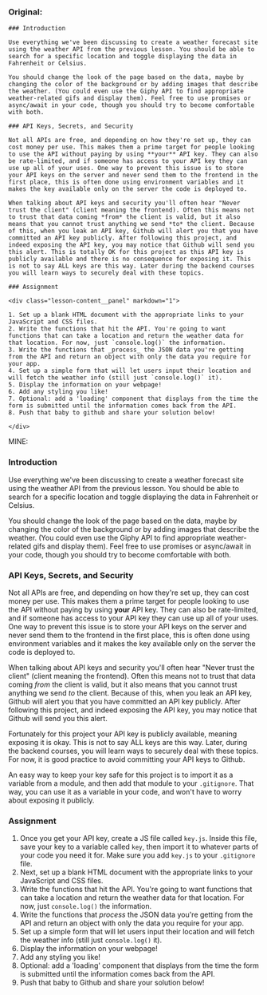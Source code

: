 
### Original:
```
### Introduction

Use everything we've been discussing to create a weather forecast site using the weather API from the previous lesson. You should be able to search for a specific location and toggle displaying the data in Fahrenheit or Celsius.

You should change the look of the page based on the data, maybe by changing the color of the background or by adding images that describe the weather. (You could even use the Giphy API to find appropriate weather-related gifs and display them). Feel free to use promises or async/await in your code, though you should try to become comfortable with both.

### API Keys, Secrets, and Security

Not all APIs are free, and depending on how they're set up, they can cost money per use. This makes them a prime target for people looking to use the API without paying by using **your** API key. They can also be rate-limited, and if someone has access to your API key they can use up all of your uses. One way to prevent this issue is to store your API keys on the server and never send them to the frontend in the first place, this is often done using environment variables and it makes the key available only on the server the code is deployed to.

When talking about API keys and security you'll often hear "Never trust the client" (client meaning the frontend). Often this means not to trust that data coming *from* the client is valid, but it also means that you cannot trust anything we send *to* the client. Because of this, when you leak an API key, Github will alert you that you have committed an API key publicly. After following this project, and indeed exposing the API key, you may notice that Github will send you this alert. This is totally OK for this project as this API key is publicly available and there is no consequence for exposing it. This is not to say ALL keys are this way. Later during the backend courses you will learn ways to securely deal with these topics. 

### Assignment

<div class="lesson-content__panel" markdown="1">

1. Set up a blank HTML document with the appropriate links to your JavaScript and CSS files.
2. Write the functions that hit the API. You're going to want functions that can take a location and return the weather data for that location. For now, just `console.log()` the information.
3. Write the functions that _process_ the JSON data you're getting from the API and return an object with only the data you require for your app.
4. Set up a simple form that will let users input their location and will fetch the weather info (still just `console.log()` it).
5. Display the information on your webpage!
6. Add any styling you like!
7. Optional: add a 'loading' component that displays from the time the form is submitted until the information comes back from the API.
8. Push that baby to github and share your solution below!

</div>
```
MINE:

### Introduction

Use everything we've been discussing to create a weather forecast site using the weather API from the previous lesson. You should be able to search for a specific location and toggle displaying the data in Fahrenheit or Celsius.

You should change the look of the page based on the data, maybe by changing the color of the background or by adding images that describe the weather. (You could even use the Giphy API to find appropriate weather-related gifs and display them). Feel free to use promises or async/await in your code, though you should try to become comfortable with both.

### API Keys, Secrets, and Security

Not all APIs are free, and depending on how they're set up, they can cost money per use. This makes them a prime target for people looking to use the API without paying by using **your** API key. They can also be rate-limited, and if someone has access to your API key they can use up all of your uses. One way to prevent this issue is to store your API keys on the server and never send them to the frontend in the first place, this is often done using environment variables and it makes the key available only on the server the code is deployed to.

When talking about API keys and security you'll often hear "Never trust the client" (client meaning the frontend). Often this means not to trust that data coming *from* the client is valid, but it also means that you cannot trust anything we send *to* the client. Because of this, when you leak an API key, Github will alert you that you have committed an API key publicly. After following this project, and indeed exposing the API key, you may notice that Github will send you this alert. 

Fortunately for this project your API key is publicly available, meaning exposing it is okay. This is not to say ALL keys are this way. Later, during the backend courses, you will learn ways to securely deal with these topics. For now, it is good practice to avoid committing your API keys to Github.

An easy way to keep your key safe for this project is to import it as a variable from a module, and then add that module to your `.gitignore`. That way, you can use it as a variable in your code, and won't have to worry about exposing it publicly.

### Assignment

<div class="lesson-content__panel" markdown="1">

1. Once you get your API key, create a JS file called `key.js`. Inside this file, save your key to a variable called `key`, then import it to whatever parts of your code you need it for. Make sure you add `key.js` to your `.gitignore` file.
2. Next, set up a blank HTML document with the appropriate links to your JavaScript and CSS files.
3. Write the functions that hit the API. You're going to want functions that can take a location and return the weather data for that location. For now, just `console.log()` the information.
4. Write the functions that _process_ the JSON data you're getting from the API and return an object with only the data you require for your app.
5. Set up a simple form that will let users input their location and will fetch the weather info (still just `console.log()` it).
6. Display the information on your webpage!
7. Add any styling you like!
8. Optional: add a 'loading' component that displays from the time the form is submitted until the information comes back from the API.
9. Push that baby to Github and share your solution below!

</div>
